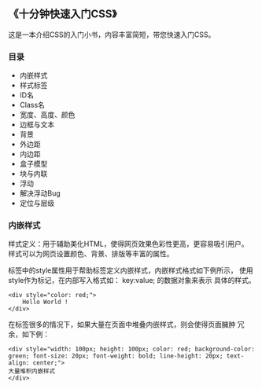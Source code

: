 ## 《十分钟快速入门CSS》

这是一本介绍CSS的入门小书，内容丰富简短，带您快速入门CSS。

### 目录

* 内嵌样式
* 样式标签
* ID名
* Class名
* 宽度、高度、颜色
* 边框与文本
* 背景
* 外边距
* 内边距
* 盒子模型
* 块与内联
* 浮动
* 解决浮动Bug
* 定位与层级

### 内嵌样式

样式定义：用于辅助美化HTML，使得网页效果色彩性更高，更容易吸引用户。
样式可以为网页设置颜色、背景、排版等丰富的属性。

标签中的style属性用于帮助标签定义内嵌样式，内嵌样式格式如下例所示，
使用style作为标记，在内部写入格式如： key:value; 的数据对象来表示
具体的样式。
    
```
<div style="color: red;">
    Hello World !
</div>
```

在标签很多的情况下，如果大量在页面中堆叠内嵌样式，则会使得页面臃肿
冗余，如下例：

```
<div style="width: 100px; height: 100px; color: red; background-color: green; font-size: 20px; font-weight: bold; line-height: 20px; text-align: center;">
大量堆积内嵌样式
</div>
```


